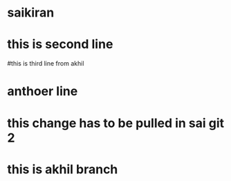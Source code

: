 # saikiran
# this is second line
#this is third line from akhil
# anthoer line

# this change has to be pulled in sai git 2

# this is akhil branch
